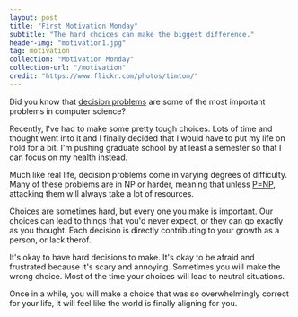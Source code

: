 ```yaml
---
layout: post
title: "First Motivation Monday"
subtitle: "The hard choices can make the biggest difference."
header-img: "motivation1.jpg"
tag: motivation
collection: "Motivation Monday"
collection-url: "/motivation"
credit: "https://www.flickr.com/photos/timtom/"
---
```


Did you know that [decision problems](http://en.wikipedia.org/wiki/Decision_problem) are some of the most important problems in computer science? 

Recently, I've had to make some pretty tough choices. Lots of time and thought went into it and I finally decided that I would have to put my life on hold for a bit. I'm pushing graduate school by at least a semester so that I can focus on my health instead. 

Much like real life, decision problems come in varying degrees of difficulty. Many of these problems are in NP or harder, meaning that unless [P=NP](http://en.wikipedia.org/wiki/P_versus_NP_problem), attacking them will always take a lot of resources.

Choices are sometimes hard, but every one you make is important. Our choices can lead to things that you'd never expect, or they can go exactly as you thought. Each decision is directly contributing to your growth as a person, or lack therof. 

It's okay to have hard decisions to make. It's okay to be afraid and frustrated because it's scary and annoying. Sometimes you will make the wrong choice. Most of the time your choices will lead to neutral situations. 

Once in a while, you will make a choice that was so overwhelmingly correct for your life, it will feel like the world is finally aligning for you. 

